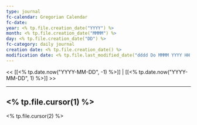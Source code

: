 ```yaml
---
type: journal
fc-calendar: Gregorian Calendar
fc-date: 
year: <% tp.file.creation_date("YYYY") %>
month: <% tp.file.creation_date("MMMM") %>
day: <% tp.file.creation_date("DD") %>
fc-category: daily journal
creation date: <% tp.file.creation_date() %>
modification date: <% tp.file.last_modified_date("dddd Do MMMM YYYY HH:mm:ss") %>
---
```

<< [[<% tp.date.now("YYYY-MM-DD", -1) %>]] | [[<% tp.date.now("YYYY-MM-DD", 1) %>]] >>
______
## <% tp.file.cursor(1) %>
<% tp.file.cursor(2) %>

